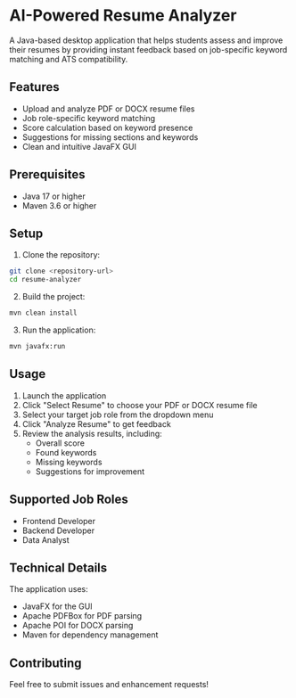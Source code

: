 # AI-Powered Resume Analyzer

A Java-based desktop application that helps students assess and improve their resumes by providing instant feedback based on job-specific keyword matching and ATS compatibility.

## Features

- Upload and analyze PDF or DOCX resume files
- Job role-specific keyword matching
- Score calculation based on keyword presence
- Suggestions for missing sections and keywords
- Clean and intuitive JavaFX GUI

## Prerequisites

- Java 17 or higher
- Maven 3.6 or higher

## Setup

1. Clone the repository:

```bash
git clone <repository-url>
cd resume-analyzer
```

2. Build the project:

```bash
mvn clean install
```

3. Run the application:

```bash
mvn javafx:run
```

## Usage

1. Launch the application
2. Click "Select Resume" to choose your PDF or DOCX resume file
3. Select your target job role from the dropdown menu
4. Click "Analyze Resume" to get feedback
5. Review the analysis results, including:
   - Overall score
   - Found keywords
   - Missing keywords
   - Suggestions for improvement

## Supported Job Roles

- Frontend Developer
- Backend Developer
- Data Analyst

## Technical Details

The application uses:

- JavaFX for the GUI
- Apache PDFBox for PDF parsing
- Apache POI for DOCX parsing
- Maven for dependency management

## Contributing

Feel free to submit issues and enhancement requests!

